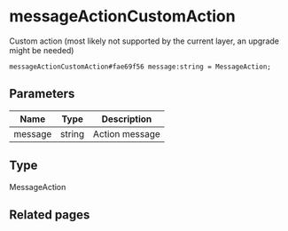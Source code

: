 # messageActionCustomAction
Custom action (most likely not supported by the current layer, an upgrade might be needed)

```
messageActionCustomAction#fae69f56 message:string = MessageAction;
```

## Parameters
| Name | Type | Description |
| ---- | :----: | ----------- |
| message | string | Action message |


## Type
MessageAction

## Related pages
